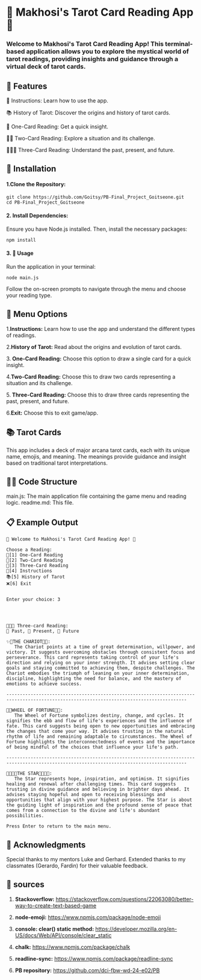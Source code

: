 # 📖 Makhosi's Tarot Card Reading App 🌟

### Welcome to Makhosi's Tarot Card Reading App! This terminal-based application allows you to explore the mystical world of tarot readings, providing insights and guidance through a virtual deck of tarot cards.

## 🌟 Features

📜 Instructions: Learn how to use the app.

📚 History of Tarot: Discover the origins and history of tarot cards.

🔮 One-Card Reading: Get a quick insight.

🔮🔮 Two-Card Reading: Explore a situation and its challenge.

🔮🔮🔮 Three-Card Reading: Understand the past, present, and future.

## 🚀 Installation

#### 1.Clone the Repository:

```
git clone https://github.com/Goitsy/PB-Final_Project_Goitseone.git
cd PB-Final_Project_Goitseone
```

#### 2. Install Dependencies:

Ensure you have Node.js installed. Then, install the necessary packages:

```
npm install
```

#### 3. 📝 Usage

Run the application in your terminal:

```
node main.js
```

Follow the on-screen prompts to navigate through the menu and choose your reading type.

## 📜 Menu Options

1.<b>Instructions:</b> Learn how to use the app and understand the different types of readings.

2.<b>History of Tarot:</b> Read about the origins and evolution of tarot cards.

3.<b> One-Card Reading:</b> Choose this option to draw a single card for a quick insight.

4.<b>Two-Card Reading:</b> Choose this to draw two cards representing a situation and its challenge.

5.<b> Three-Card Reading:</b> Choose this to draw three cards representing the past, present, and future.

6.<b>Exit:</b> Choose this to exit game/app.

## 📚 Tarot Cards

This app includes a deck of major arcana tarot cards, each with its unique name, emojis, and meaning. The meanings provide guidance and insight based on traditional tarot interpretations.

## 👨‍💻 Code Structure

main.js: The main application file containing the game menu and reading logic.
readme.md: This file.

## 📋 Example Output

```
🔮 Welcome to Makhosi's Tarot Card Reading App! 🔮

Choose a Reading:
🔮[1] One-Card Reading
🔮[2] Two-Card Reading
🔮[3] Three-Card Reading
📜[4] Instructions
📚[5] History of Tarot
❌[6] Exit


Enter your choice: 3




🔮🔮🔮 Three-card Reading:
🔸 Past, 🔸 Present, 🔸 Future

✨🚂THE CHARIOT🚂✨:
   The Chariot points at a time of great determination, willpower, and victory. It suggests overcoming obstacles through consistent focus and perseverance. This card represents taking control of your life's direction and relying on your inner strength. It advises setting clear goals and staying committed to achieving them, despite challenges. The Chariot embodies the triumph of leaning on your inner determination, discipline, highlighting the need for balance, and the mastery of emotions to achieve success.

-----------------------------------------------------------------------------------------------------------------------------------------

🛞🌀WHEEL OF FORTUNE🛞🌀:
   The Wheel of Fortune symbolizes destiny, change, and cycles. It signifies the ebb and flow of life's experiences and the influence of fate. This card suggests being open to new opportunities and embracing the changes that come your way. It advises trusting in the natural rhythm of life and remaining adaptable to circumstances. The Wheel of Fortune highlights the interconnectedness of events and the importance of being mindful of the choices that influence your life's path.

-----------------------------------------------------------------------------------------------------------------------------------------

🌠🌠🌟🌟THE STAR🌟🌟🌠🌠:
   The Star represents hope, inspiration, and optimism. It signifies healing and renewal after challenging times. This card suggests trusting in divine guidance and believing in brighter days ahead. It advises staying hopeful and open to receiving blessings and opportunities that align with your highest purpose. The Star is about the guiding light of inspiration and the profound sense of peace that comes from a connection to the divine and life's abundant possibilities.

Press Enter to return to the main menu.

```

## 🙏 Acknowledgments

Special thanks to my mentors Luke and Gerhard.
Extended thanks to my classmates (Gerardo, Fardin) for their valuable feedback.

## 📖 sources

1. <b>Stackoverflow:</b>
   https://stackoverflow.com/questions/22063080/better-way-to-create-text-based-game

2. <b>node-emoji:</b> https://www.npmjs.com/package/node-emoji

3. <b>console: clear() static method:</b> https://developer.mozilla.org/en-US/docs/Web/API/console/clear_static

4. <b>chalk:</b> https://www.npmjs.com/package/chalk

5. <b>readline-sync:</b> https://www.npmjs.com/package/readline-sync

6. <b>PB repository:</b> https://github.com/dci-fbw-wd-24-e02/PB
